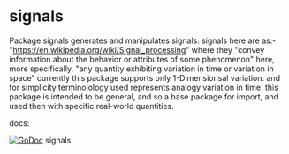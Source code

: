 # signals

Package signals generates and manipulates signals.
signals here are as:- "https://en.wikipedia.org/wiki/Signal_processing"
where they "convey information about the behavior or attributes of some phenomenon"
here, more specifically, "any quantity exhibiting variation in time or variation in space"
currently this package supports only 1-Dimensionsal variation.
and for simplicity terminolology used represents analogy variation in time.
this package is intended to be general, and so a base package for import, and used then with specific real-world quantities.

docs: 
     
[![GoDoc](https://godoc.org/github.com/splace/signals?status.svg)](https://godoc.org/github.com/splace/signals)  signals

